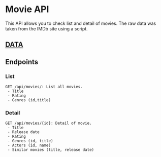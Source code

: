 # Movie API
This API allows you to check list and detail of movies.
The raw data was taken from the IMDb site using a script.
## [DATA](https://gitlab.com/ch4zzy/imdb-top250-parse)
## Endpoints

### List
```
GET /api/movies/: List all movies.
 - Title
 - Rating
 - Genres (id,title)
```
### Detail
```
GET /api/movies/{id}: Detail of movie.
 - Title
 - Release date
 - Rating
 - Genres (id, title)
 - Actors (id, name)
 - Similar movies (title, release date)
```
